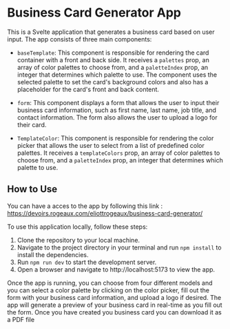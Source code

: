 # Business Card Generator App

This is a Svelte application that generates a business card based on user input. The app consists of three main components:

- `baseTemplate`: This component is responsible for rendering the card container with a front and back side. It receives a `palettes` prop, an array of color palettes to choose from, and a `paletteIndex` prop, an integer that determines which palette to use. The component uses the selected palette to set the card's background colors and also has a placeholder for the card's front and back content.

- `form`: This component displays a form that allows the user to input their business card information, such as first name, last name, job title, and contact information. The form also allows the user to upload a logo for their card.

- `TemplateColor`: This component is responsible for rendering the color picker that allows the user to select from a list of predefined color palettes. It receives a `templateColors` prop, an array of color palettes to choose from, and a `paletteIndex` prop, an integer that determines which palette to use.

## How to Use
You can have a acces to the app by following this link : https://devoirs.rogeaux.com/eliottrogeaux/business-card-generator/

To use this application locally, follow these steps:

1. Clone the repository to your local machine.
2. Navigate to the project directory in your terminal and run `npm install` to install the dependencies.
3. Run `npm run dev` to start the development server.
4. Open a browser and navigate to http://localhost:5173 to view the app.

Once the app is running, you can choose from four different models and you can select a color palette by clicking on the color picker, fill out the form with your business card information, and upload a logo if desired. The app will generate a preview of your business card in real-time as you fill out the form. Once you have created you business card you can download it as a PDF file




